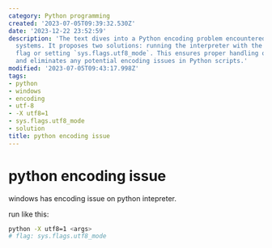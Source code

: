 ```yaml
---
category: Python programming
created: '2023-07-05T09:39:32.530Z'
date: '2023-12-22 23:52:59'
description: 'The text dives into a Python encoding problem encountered on Windows
  systems. It proposes two solutions: running the interpreter with the `-X utf8=1`
  flag or setting `sys.flags.utf8_mode`. This ensures proper handling of Unicode characters
  and eliminates any potential encoding issues in Python scripts.'
modified: '2023-07-05T09:43:17.998Z'
tags:
- python
- windows
- encoding
- utf-8
- -X utf8=1
- sys.flags.utf8_mode
- solution
title: python encoding issue
---
```


# python encoding issue

windows has encoding issue on python intepreter.

run like this:
```bash
python -X utf8=1 <args>
# flag: sys.flags.utf8_mode
```

